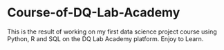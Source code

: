 # Course-of-DQ-Lab-Academy
This is the result of working on my first data science project course using Python, R and SQL on the DQ Lab Academy platform. Enjoy to Learn.
